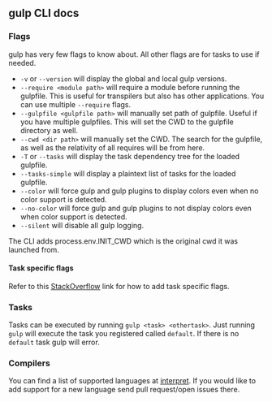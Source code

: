 ## gulp CLI docs

### Flags

gulp has very few flags to know about. All other flags are for tasks to use if 
needed.

* `-v` or `--version` will display the global and local gulp versions.
* `--require <module path>` will require a module before running the gulpfile. 
  This is useful for transpilers but also has other applications. You can use 
  multiple `--require` flags.
* `--gulpfile <gulpfile path>` will manually set path of gulpfile. Useful if you 
  have multiple gulpfiles. This will set the CWD to the gulpfile directory as 
  well.
* `--cwd <dir path>` will manually set the CWD. The search for the gulpfile, as 
  well as the relativity of all requires will be from here.
* `-T` or `--tasks` will display the task dependency tree for the loaded 
  gulpfile.
* `--tasks-simple` will display a plaintext list of tasks for the loaded 
  gulpfile.
* `--color` will force gulp and gulp plugins to display colors even when no 
  color support is detected.
* `--no-color` will force gulp and gulp plugins to not display colors even when 
  color support is detected.
* `--silent` will disable all gulp logging.

The CLI adds process.env.INIT_CWD which is the original cwd it was launched from.

#### Task specific flags

Refer to this 
[StackOverflow](https://stackoverflow.com/questions/23023650/is-it-possible-to-pass-a-flag-to-gulp-to-have-it-run-tasks-in-different-ways) 
link for how to add task specific flags.

### Tasks

Tasks can be executed by running `gulp <task> <othertask>`. Just running `gulp` 
will execute the task you registered called `default`. If there is no `default` 
task gulp will error.

### Compilers

You can find a list of supported languages at 
[interpret](https://github.com/gulpjs/interpret#jsvariants). If you would like 
to add support for a new language send pull request/open issues there.
